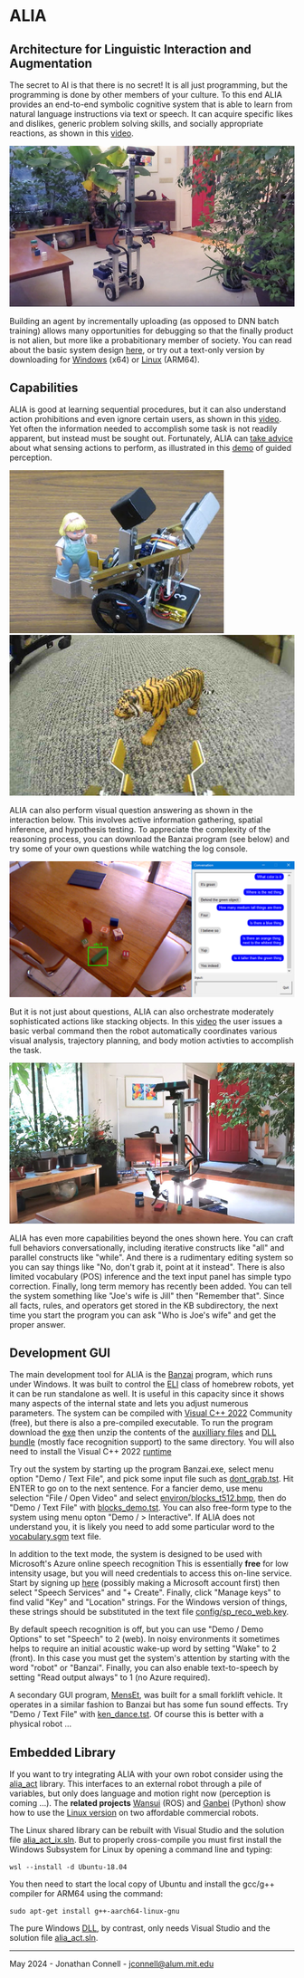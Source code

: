# ALIA
## Architecture for Linguistic Interaction and Augmentation

The secret to AI is that there is no secret! It is all just programming, but the programming is done by other members of your culture. To this end ALIA provides an end-to-end symbolic cognitive system that is able to learn from natural language instructions via text or speech. It can acquire specific likes and dislikes, generic problem solving skills, and socially appropriate reactions, as shown in this [video](https://youtu.be/Yoq7n6lGhYo). 

![Stealing stuff](red_handed.jpg)

Building an agent by incrementally uploading (as opposed to DNN batch training) allows many opportunities for debugging so that the finally product is not alien, but more like a probabitionary member of society. You can read about the basic system design [here](https://arxiv.org/abs/1911.09782), or try out a text-only version by downloading for [Windows](https://github.com/jconnell11/ALIA/releases/download/v5.40/txt_loop.zip) (x64) or [Linux](https://github.com/jconnell11/ALIA/releases/download/v5.40/txt_loop_ix.zip) (ARM64).

## Capabilities

ALIA is good at learning sequential procedures, but it can also understand action prohibitions and even ignore certain users, as shown in this 
[video](https://youtu.be/EjzdjWy3SKM). Yet often the information needed to accomplish some task is not readily apparent, but instead must be sought out. Fortunately, ALIA can [take advice](https://arxiv.org/abs/1911.11620) about what sensing actions to perform, as illustrated in this [demo](https://youtu.be/jZT1muSBjoc) of guided perception.

![MensEt advice taking](grab_Mary.jpg) ![MensEt guided perception](tiger.jpg)

ALIA can also perform visual question answering as shown in the interaction below. This involves active information gathering, spatial inference, and hypothesis testing. To appreciate the complexity of the reasoning process, you can download the Banzai program (see below) and try some of your own questions while watching the log console.

![Banzai blocks demo](blocks_demo.bmp)

But it is not just about questions, ALIA can also orchestrate moderately sophisticated actions like stacking objects. In this [video](https://youtu.be/9sdTyfvoMPg) the user issues a basic verbal command then the robot automatically coordinates various visual analysis, trajectory planning, and body motion activties to accomplish the task. 

![Banzai manipulation](stacking_sm.jpg)

ALIA has even more capabilities beyond the ones shown here.
You can craft full behaviors conversationally, including iterative constructs like "all" and parallel constructs like "while". And there is a rudimentary editing system so you can say things like "No, don't grab it, point at it instead". There is also limited vocabulary (POS) inference and the text input panel has simple typo correction.
Finally, long term memory has recently been added. You can tell the system something like "Joe's wife is Jill" then "Remember that". Since all facts, rules, and operators get stored in the KB subdirectory, the next time you start the program you can ask "Who is Joe's wife" and get the proper answer. 

## Development GUI

The main development tool for ALIA is the [Banzai](robot/Banzai) program, which runs under Windows. It was built to control the [ELI](robot/Banzai/ELI_robot.jpg) class of homebrew robots, yet it can be run standalone as well. It is useful in this capacity since it shows many aspects of the internal state and lets you adjust numerous parameters. The system can be compiled with  [Visual C++ 2022](https://visualstudio.microsoft.com/downloads/?cid=learn-onpage-download-install-visual-studio-page-cta) Community (free), but there is also a pre-compiled executable. To run the program download the [exe](robot/Banzai/Banzai.exe) then unzip the contents of the [auxilliary files](https://github.com/jconnell11/ALIA/releases/download/v5.40/Banzai_extra.zip) and [DLL bundle](https://github.com/jconnell11/ALIA/releases/download/v5.40/Banzai_DLL.zip) (mostly face recognition support) to the same directory. You will also need to install the Visual C++ 2022 [runtime](https://aka.ms/vs/17/release/vc_redist.x64.exe)

Try out the system by starting up the program Banzai.exe, select menu option "Demo / Text File", and pick some input file such as [dont_grab.tst](robot/Banzai/test/dont_grab.tst). Hit ENTER to go on to the next sentence. For a fancier demo, use menu selection "File / Open Video" and select [environ/blocks_t512.bmp](robot/Banzai/environ/blocks_t512.bmp), then do "Demo / Text File" with [blocks_demo.tst](robot/Banzai/test/blocks_demo.tst). You can also free-form type to the system using menu opton "Demo / > Interactive". If ALIA does not understand you, it is likely you need to add some particular word to the [vocabulary.sgm](robot/Banzai/language/vocabulary.sgm) text file. 

In addition to the text mode, the system is designed to be used with Microsoft's Azure online speech recognition
This is essentially __free__ for low intensity usage, but you will need credentials to access this on-line service. Start by signing up [here](https://portal.azure.com/#create/Microsoft.CognitiveServicesSpeechServices) (possibly making a Microsoft account first) then select "Speech Services" and "+ Create". Finally, click "Manage keys" to find valid "Key" and "Location" strings. For the Windows version of things, these strings should be substituted in the text file [config/sp_reco_web.key](robot/Banzai/config/sp_reco_web.key). 

By default speech recognition is off, but you can use "Demo / Demo Options" to set "Speech" to 2 (web). In noisy environments it sometimes helps to require an initial acoustic wake-up word by setting "Wake" to 2 (front). In this case you must get the system's attention by starting with the word "robot" or "Banzai". Finally, you can also enable text-to-speech by setting "Read output always" to 1 (no Azure required).

A secondary GUI program, [MensEt](robot/MensEt), was built for a small forklift vehicle. It operates in a similar fashion to Banzai but has some fun sound effects. Try "Demo / Text File" with [ken_dance.tst](robot/MensEt/test/ken_dance.tst). Of course this is better with a physical robot ...

## Embedded Library

If you want to try integrating ALIA with your own robot consider using the [alia_act](audio/common/API/alia_act.h) library. This interfaces to an external robot through a pile of variables, but only does language and motion right now (perception is coming ...). The __related projects__ [Wansui](https://github.com/jconnell11/Wansui) (ROS) and [Ganbei](https://github.com/jconnell11/Ganbei) (Python) show how to use the [Linux version](deriv/alia_act/libalia_act.so) on two affordable commercial robots.

The Linux shared library can be rebuilt with Visual Studio and the solution file [alia_act_ix.sln](deriv/alia_act/alia_act_ix.sln). But to properly cross-compile you must first install the Windows Subsystem for Linux by opening a command line and typing:

    wsl --install -d Ubuntu-18.04

You then need to start the local copy of Ubuntu and install the gcc/g++ compiler for ARM64 using the command:

    sudo apt-get install g++-aarch64-linux-gnu

The pure Windows [DLL](deriv/alia_act/alia_act.dll), by contrast, only needs Visual Studio and the solution file [alia_act.sln](deriv/alia_act/alia_act.sln). 

---

May 2024 - Jonathan Connell - jconnell@alum.mit.edu


